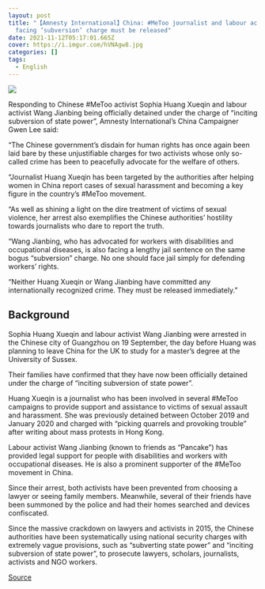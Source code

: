```yaml
---
layout: post
title: "【Amnesty International】China: #MeToo journalist and labour activist
  facing ‘subversion’ charge must be released"
date: 2021-11-12T05:17:01.665Z
cover: https://i.imgur.com/hVNAgw8.jpg
categories: []
tags:
  - English
---
```

![](https://i.imgur.com/hVNAgw8.jpg)

Responding to Chinese #MeToo activist Sophia Huang Xueqin and labour activist Wang Jianbing being officially detained under the charge of “inciting subversion of state power”, Amnesty International’s China Campaigner Gwen Lee said:

“The Chinese government’s disdain for human rights has once again been laid bare by these unjustifiable charges for two activists whose only so-called crime has been to peacefully advocate for the welfare of others.

“Journalist Huang Xueqin has been targeted by the authorities after helping women in China report cases of sexual harassment and becoming a key figure in the country’s #MeToo movement.

“As well as shining a light on the dire treatment of victims of sexual violence, her arrest also exemplifies the Chinese authorities’ hostility towards journalists who dare to report the truth.   

“Wang Jianbing, who has advocated for workers with disabilities and occupational diseases, is also facing a lengthy jail sentence on the same bogus “subversion” charge. No one should face jail simply for defending workers’ rights.

“Neither Huang Xueqin or Wang Jianbing have committed any internationally recognized crime. They must be released immediately.”

## Background

Sophia Huang Xueqin and labour activist Wang Jianbing were arrested in the Chinese city of Guangzhou on 19 September, the day before Huang was planning to leave China for the UK to study for a master’s degree at the University of Sussex.

Their families have confirmed that they have now been officially detained under the charge of “inciting subversion of state power”.

Huang Xueqin is a journalist who has been involved in several #MeToo campaigns to provide support and assistance to victims of sexual assault and harassment. She was previously detained between October 2019 and January 2020 and charged with “picking quarrels and provoking trouble” after writing about mass protests in Hong Kong.

Labour activist Wang Jianbing (known to friends as “Pancake”) has provided legal support for people with disabilities and workers with occupational diseases. He is also a prominent supporter of the #MeToo movement in China.

Since their arrest, both activists have been prevented from choosing a lawyer or seeing family members. Meanwhile, several of their friends have been summoned by the police and had their homes searched and devices confiscated.

Since the massive crackdown on lawyers and activists in 2015, the Chinese authorities have been systematically using national security charges with extremely vague provisions, such as “subverting state power” and “inciting subversion of state power”, to prosecute lawyers, scholars, journalists, activists and NGO workers.  

[Source](https://www.amnesty.org/en/latest/news/2021/11/china-metoo-journalist-and-labour-activist-facing-subversion-charge-must-be-released/)
